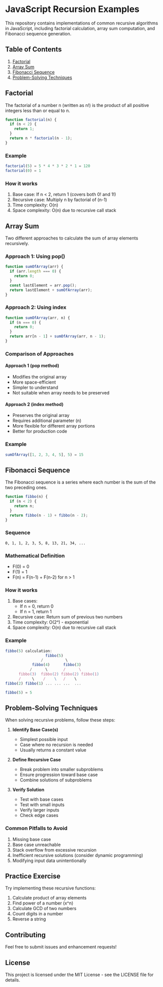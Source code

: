 # JavaScript Recursion Examples

This repository contains implementations of common recursive algorithms in JavaScript, including factorial calculation, array sum computation, and Fibonacci sequence generation.

## Table of Contents

1. [Factorial](#factorial)
2. [Array Sum](#array-sum)
3. [Fibonacci Sequence](#fibonacci-sequence)
4. [Problem-Solving Techniques](#problem-solving-techniques)

## Factorial

The factorial of a number n (written as n!) is the product of all positive integers less than or equal to n.

```javascript
function factorial(n) {
  if (n < 2) {
    return 1;
  }
  return n * factorial(n - 1);
}
```

### Example

```javascript
factorial(5) = 5 * 4 * 3 * 2 * 1 = 120
factorial(0) = 1
```

### How it works

1. Base case: If n < 2, return 1 (covers both 0! and 1!)
2. Recursive case: Multiply n by factorial of (n-1)
3. Time complexity: O(n)
4. Space complexity: O(n) due to recursive call stack

## Array Sum

Two different approaches to calculate the sum of array elements recursively.

### Approach 1: Using pop()

```javascript
function sumOfArray(arr) {
  if (arr.length === 0) {
    return 0;
  }
  const lastElement = arr.pop();
  return lastElement + sumOfArray(arr);
}
```

### Approach 2: Using index

```javascript
function sumOfArray(arr, n) {
  if (n === 0) {
    return 0;
  }
  return arr[n - 1] + sumOfArray(arr, n - 1);
}
```

### Comparison of Approaches

#### Approach 1 (pop method)

- Modifies the original array
- More space-efficient
- Simpler to understand
- Not suitable when array needs to be preserved

#### Approach 2 (index method)

- Preserves the original array
- Requires additional parameter (n)
- More flexible for different array portions
- Better for production code

### Example

```javascript
sumOfArray([1, 2, 3, 4, 5], 5) = 15
```

## Fibonacci Sequence

The Fibonacci sequence is a series where each number is the sum of the two preceding ones.

```javascript
function fibbo(n) {
  if (n < 2) {
    return n;
  }
  return fibbo(n - 1) + fibbo(n - 2);
}
```

### Sequence

```
0, 1, 1, 2, 3, 5, 8, 13, 21, 34, ...
```

### Mathematical Definition

- F(0) = 0
- F(1) = 1
- F(n) = F(n-1) + F(n-2) for n > 1

### How it works

1. Base cases:
   - If n = 0, return 0
   - If n = 1, return 1
2. Recursive case: Return sum of previous two numbers
3. Time complexity: O(2ⁿ) - exponential
4. Space complexity: O(n) due to recursive call stack

### Example

```javascript
fibbo(5) calculation:
                  fibbo(5)
                /          \
            fibbo(4)      fibbo(3)
           /      \       /      \
      fibbo(3)  fibbo(2) fibbo(2) fibbo(1)
      /     \    /    \   /    \
fibbo(2) fibbo(1) ... ... ...  ...

fibbo(5) = 5
```

## Problem-Solving Techniques

When solving recursive problems, follow these steps:

1. **Identify Base Case(s)**

   - Simplest possible input
   - Case where no recursion is needed
   - Usually returns a constant value

2. **Define Recursive Case**

   - Break problem into smaller subproblems
   - Ensure progression toward base case
   - Combine solutions of subproblems

3. **Verify Solution**
   - Test with base cases
   - Test with small inputs
   - Verify larger inputs
   - Check edge cases

### Common Pitfalls to Avoid

1. Missing base case
2. Base case unreachable
3. Stack overflow from excessive recursion
4. Inefficient recursive solutions (consider dynamic programming)
5. Modifying input data unintentionally

## Practice Exercise

Try implementing these recursive functions:

1. Calculate product of array elements
2. Find power of a number (x^n)
3. Calculate GCD of two numbers
4. Count digits in a number
5. Reverse a string

## Contributing

Feel free to submit issues and enhancement requests!

## License

This project is licensed under the MIT License - see the LICENSE file for details.
